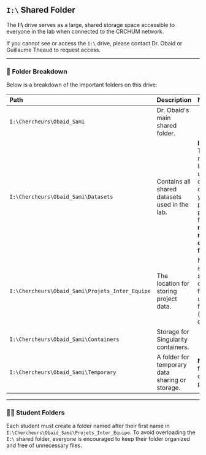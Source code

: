 ## `I:\` Shared Folder

The **I:\\** drive serves as a large, shared storage space accessible to everyone in the lab when connected to the CRCHUM network.

If you cannot see or access the `I:\` drive, please contact Dr. Obaid or Guillaume Theaud to request access.

---

### 📂 Folder Breakdown

Below is a breakdown of the important folders on this drive:

| **Path** | **Description** | **Notes** |
| :--- | :--- | :--- |
| `I:\Chercheurs\Obaid_Sami` | Dr. Obaid's main shared folder. | |
| `I:\Chercheurs\Obaid_Sami\Datasets` | Contains all shared datasets used in the lab. | **Important:** This is a read-only library. To use a dataset, copy it to your personal project folder. **Do not edit or move the original files.** |
| `I:\Chercheurs\Obaid_Sami\Projets_Inter_Equipe` | The location for storing project data. | New students should create a folder here using their first name (e.g., `Guillaume`). |
| `I:\Chercheurs\Obaid_Sami\Containers` | Storage for Singularity containers. | |
| `I:\Chercheurs\Obaid_Sami\Temporary` | A folder for temporary data sharing or storage. | **Note:** This folder is cleaned periodically. |

---

### 👩‍🎓 Student Folders

Each student must create a folder named after their first name in `I:\Chercheurs\Obaid_Sami\Projets_Inter_Equipe`. To avoid overloading the `I:\` shared folder, everyone is encouraged to keep their folder organized and free of unnecessary files.

